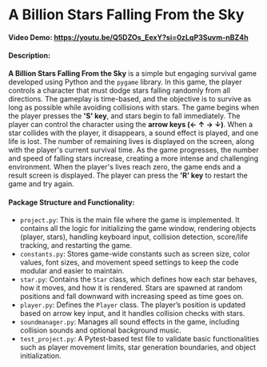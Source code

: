 # A Billion Stars Falling From the Sky

#### Video Demo: https://youtu.be/Q5DZOs_EexY?si=0zLqP3Suvm-nBZ4h
#### Description:
**A Billion Stars Falling From the Sky** is a simple but engaging survival game developed using Python and the `pygame` library. In this game, the player controls a character that must dodge stars falling randomly from all directions. The gameplay is time-based, and the objective is to survive as long as possible while avoiding collisions with stars.
The game begins when the player presses the **'S' key**, and stars begin to fall immediately. The player can control the character using the **arrow keys (← ↑ → ↓)**. When a star collides with the player, it disappears, a sound effect is played, and one life is lost. The number of remaining lives is displayed on the screen, along with the player's current survival time.
As the game progresses, the number and speed of falling stars increase, creating a more intense and challenging environment. When the player's lives reach zero, the game ends and a result screen is displayed. The player can press the **'R' key** to restart the game and try again.

#### Package Structure and Functionality:
- `project.py`: This is the main file where the game is implemented. It contains all the logic for initializing the game window, rendering objects (player, stars), handling keyboard input, collision detection, score/life tracking, and restarting the game.
- `constants.py`: Stores game-wide constants such as screen size, color values, font sizes, and movement speed settings to keep the code modular and easier to maintain.
- `star.py`: Contains the `Star` class, which defines how each star behaves, how it moves, and how it is rendered. Stars are spawned at random positions and fall downward with increasing speed as time goes on.
- `player.py`: Defines the `Player` class. The player’s position is updated based on arrow key input, and it handles collision checks with stars.
- `soundmanager.py`: Manages all sound effects in the game, including collision sounds and optional background music.
- `test_project.py`: A Pytest-based test file to validate basic functionalities such as player movement limits, star generation boundaries, and object initialization.
